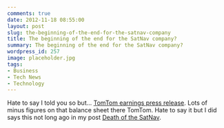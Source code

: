 ```yaml
---
comments: true
date: 2012-11-18 08:55:00
layout: post
slug: the-beginning-of-the-end-for-the-satnav-company
title: The beginning of the end for the SatNav company?
summary: The beginning of the end for the SatNav company?
wordpress_id: 257
image: placeholder.jpg
tags:
- Business
- Tech News
- Technology
---
```


Hate to say I told you so but... [TomTom earnings press release](http://corporate.tomtom.com/releasedetail.cfm?ReleaseID=617172). Lots of minus figures on that balance sheet there TomTom. Hate to say it but I did says this not long ago in my post [Death of the SatNav](/2012/09/27/death-of-the-sat-nav/).
